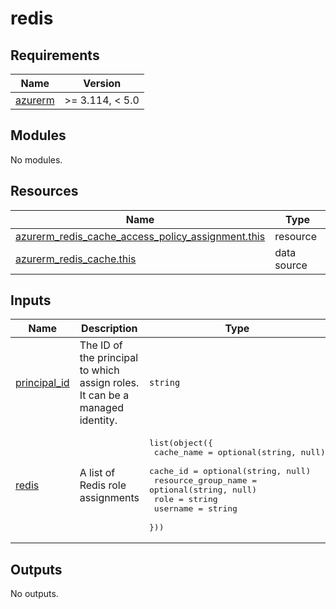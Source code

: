 # redis

<!-- BEGIN_TF_DOCS -->
## Requirements

| Name | Version |
|------|---------|
| <a name="requirement_azurerm"></a> [azurerm](#requirement\_azurerm) | >= 3.114, < 5.0 |

## Modules

No modules.

## Resources

| Name | Type |
|------|------|
| [azurerm_redis_cache_access_policy_assignment.this](https://registry.terraform.io/providers/hashicorp/azurerm/latest/docs/resources/redis_cache_access_policy_assignment) | resource |
| [azurerm_redis_cache.this](https://registry.terraform.io/providers/hashicorp/azurerm/latest/docs/data-sources/redis_cache) | data source |

## Inputs

| Name | Description | Type | Default | Required |
|------|-------------|------|---------|:--------:|
| <a name="input_principal_id"></a> [principal\_id](#input\_principal\_id) | The ID of the principal to which assign roles. It can be a managed identity. | `string` | n/a | yes |
| <a name="input_redis"></a> [redis](#input\_redis) | A list of Redis role assignments | <pre>list(object({<br/>    cache_name          = optional(string, null)<br/>    cache_id            = optional(string, null)<br/>    resource_group_name = optional(string, null)<br/>    role                = string<br/>    username            = string<br/>  }))</pre> | `[]` | no |

## Outputs

No outputs.
<!-- END_TF_DOCS -->
